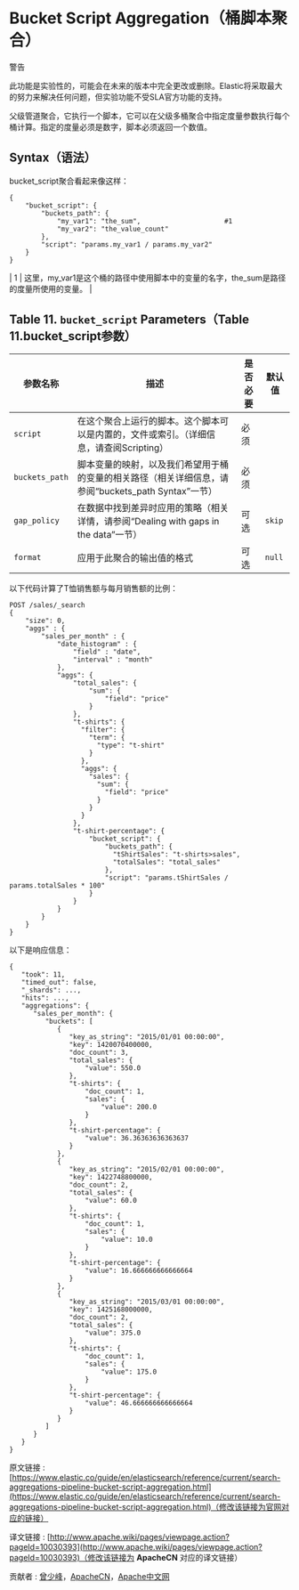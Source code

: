 # Bucket Script Aggregation（桶脚本聚合）

警告

此功能是实验性的，可能会在未来的版本中完全更改或删除。Elastic将采取最大的努力来解决任何问题，但实验功能不受SLA官方功能的支持。

父级管道聚合，它执行一个脚本，它可以在父级多桶聚合中指定度量参数执行每个桶计算。指定的度量必须是数字，脚本必须返回一个数值。

## Syntax（语法）

bucket_script聚合看起来像这样：

```
{
    "bucket_script": {
        "buckets_path": {
            "my_var1": "the_sum",                     #1
            "my_var2": "the_value_count"
        },
        "script": "params.my_var1 / params.my_var2"
    }
}
```

| 1 | 这里，my_var1是这个桶的路径中使用脚本中的变量的名字，the_sum是路径的度量所使用的变量。 |

## Table 11. `bucket_script` Parameters（Table 11.bucket_script参数）

| 参数名称 | 描述 | 是否必要 | 默认值 |
| --- | --- | --- | --- |
| `script` | 在这个聚合上运行的脚本。这个脚本可以是内置的，文件或索引。（详细信息，请查阅Scripting） | 必须 |   |
| `buckets_path` | 脚本变量的映射，以及我们希望用于桶的变量的相关路径（相关详细信息，请参阅“buckets_path Syntax”一节） | 必须 |   |
| `gap_policy` | 在数据中找到差异时应用的策略（相关详情，请参阅“Dealing with gaps in the data”一节） | 可选 | `skip` |
| `format` | 应用于此聚合的输出值的格式 | 可选 | `null` |

以下代码计算了T恤销售额与每月销售额的比例：

```
POST /sales/_search
{
    "size": 0,
    "aggs" : {
        "sales_per_month" : {
            "date_histogram" : {
                "field" : "date",
                "interval" : "month"
            },
            "aggs": {
                "total_sales": {
                    "sum": {
                        "field": "price"
                    }
                },
                "t-shirts": {
                  "filter": {
                    "term": {
                      "type": "t-shirt"
                    }
                  },
                  "aggs": {
                    "sales": {
                      "sum": {
                        "field": "price"
                      }
                    }
                  }
                },
                "t-shirt-percentage": {
                    "bucket_script": {
                        "buckets_path": {
                          "tShirtSales": "t-shirts>sales",
                          "totalSales": "total_sales"
                        },
                        "script": "params.tShirtSales / params.totalSales * 100"
                    }
                }
            }
        }
    }
}
```

以下是响应信息：

```
{
   "took": 11,
   "timed_out": false,
   "_shards": ...,
   "hits": ...,
   "aggregations": {
      "sales_per_month": {
         "buckets": [
            {
               "key_as_string": "2015/01/01 00:00:00",
               "key": 1420070400000,
               "doc_count": 3,
               "total_sales": {
                   "value": 550.0
               },
               "t-shirts": {
                   "doc_count": 1,
                   "sales": {
                       "value": 200.0
                   }
               },
               "t-shirt-percentage": {
                   "value": 36.36363636363637
               }
            },
            {
               "key_as_string": "2015/02/01 00:00:00",
               "key": 1422748800000,
               "doc_count": 2,
               "total_sales": {
                   "value": 60.0
               },
               "t-shirts": {
                   "doc_count": 1,
                   "sales": {
                       "value": 10.0
                   }
               },
               "t-shirt-percentage": {
                   "value": 16.666666666666664
               }
            },
            {
               "key_as_string": "2015/03/01 00:00:00",
               "key": 1425168000000,
               "doc_count": 2,
               "total_sales": {
                   "value": 375.0
               },
               "t-shirts": {
                   "doc_count": 1,
                   "sales": {
                       "value": 175.0
                   }
               },
               "t-shirt-percentage": {
                   "value": 46.666666666666664
               }
            }
         ]
      }
   }
}
```

原文链接 : [https://www.elastic.co/guide/en/elasticsearch/reference/current/search-aggregations-pipeline-bucket-script-aggregation.html](https://www.elastic.co/guide/en/elasticsearch/reference/current/search-aggregations-pipeline-bucket-script-aggregation.html)（修改该链接为官网对应的链接）

译文链接 : [http://www.apache.wiki/pages/viewpage.action?pageId=10030393](http://www.apache.wiki/pages/viewpage.action?pageId=10030393)（修改该链接为 **ApacheCN** 对应的译文链接）

贡献者 : [曾少峰](/display/~zengshaofeng)，[ApacheCN](/display/~apachecn)，[Apache中文网](/display/~apachechina)